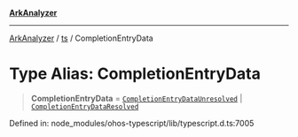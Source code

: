 [**ArkAnalyzer**](../../../../README.md)

***

[ArkAnalyzer](../../../../globals.md) / [ts](../README.md) / CompletionEntryData

# Type Alias: CompletionEntryData

> **CompletionEntryData** = [`CompletionEntryDataUnresolved`](../interfaces/CompletionEntryDataUnresolved.md) \| [`CompletionEntryDataResolved`](../interfaces/CompletionEntryDataResolved.md)

Defined in: node\_modules/ohos-typescript/lib/typescript.d.ts:7005
